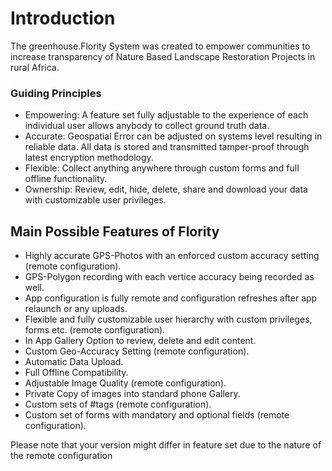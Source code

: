 # Introduction

The greenhouse.Flority System was created to empower communities to increase transparency of Nature Based Landscape Restoration Projects in rural Africa. 

### Guiding Principles 
* Empowering: A feature set fully adjustable to the experience of each individual user allows anybody to collect ground truth data.
* Accurate: Geospatial Error can be adjusted on systems level resulting in reliable data. All data is stored and transmitted tamper-proof through latest encryption methodology. 
* Flexible: Collect anything anywhere through custom forms and full offline functionality.
* Ownership: Review, edit, hide, delete, share and download your data with customizable user privileges.


## Main Possible Features of Flority
* Highly accurate GPS-Photos with an enforced custom accuracy setting (remote configuration).
* GPS-Polygon recording with each vertice accuracy being recorded as well.
* App configuration is fully remote and configuration refreshes after app relaunch or any uploads.
* Flexible and fully customizable user hierarchy with custom privileges, forms etc. (remote configuration).
* In App Gallery Option to review, delete and edit content.
* Custom Geo-Accuracy Setting (remote configuration).
* Automatic Data Upload.
* Full Offline Compatibility.
* Adjustable Image Quality (remote configuration).
* Private Copy of images into standard phone Gallery.
* Custom sets of #tags (remote configuration).
* Custom set of forms with mandatory and optional fields (remote configuration).

Please note that your version might differ in feature set due to the nature of the remote configuration  
